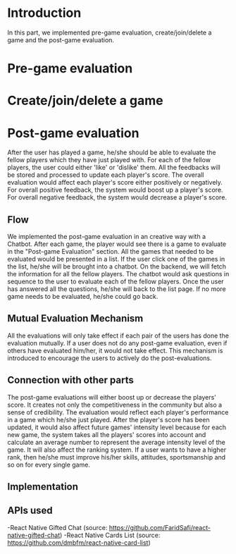 # Introduction

In this part, we implemented pre-game evaluation, create/join/delete a game and the post-game evaluation.

# Pre-game evaluation

# Create/join/delete a game

# Post-game evaluation

After the user has played a game, he/she should be able to evaluate the fellow players which they have just played with. For each of the fellow players, the user could either 'like' or 'dislike' them. All the feedbacks will be stored and processed to update each player's score. The overall evaluation would affect each player's score either positively or negatively. For overall positive feedback, the system would boost up a player's score. For overall negative feedback, the system would decrease a player's score.

## Flow

We implemented the post-game evaluation in an creative way with a Chatbot. After each game, the player would see there is a game to evaluate in the "Post-game Evaluation" section. All the games that needed to be evaluated would be presented in a list. If the user click one of the games in the list, he/she will be brought into a chatbot. On the backend, we will fetch the information for all the fellow players. The chatbot would ask questions in sequence to the user to evaluate each of the fellow players. Once the user has answered all the questions, he/she will back to the list page. If no more game needs to be evaluated, he/she could go back.

## Mutual Evaluation Mechanism

All the evaluations will only take effect if each pair of the users has done the evaluation mutually. If a user does not do any post-game evaluation, even if others have evaluated him/her, it would not take effect. This mechanism is introduced to encourage the users to actively do the post-evaluations.

## Connection with other parts

The post-game evaluations will either boost up or decrease the players' score. It creates not only the competitiveness in the community but also a sense of credibility. The evaluation would reflect each player's performance in a game which he/she just played. After the player's score has been updated, it would also affect future games' intensity level because for each new game, the system takes all the players' scores into account and calculate an average number to represent the average intensity level of the game. It will also affect the ranking system. If a user wants to have a higher rank, then he/she must improve his/her skills, attitudes, sportsmanship and so on for every single game.

## Implementation

## APIs used

-React Native Gifted Chat (source: https://github.com/FaridSafi/react-native-gifted-chat)
-React Native Cards List (source: https://github.com/dmbfm/react-native-card-list)
